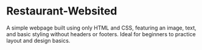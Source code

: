 # Restaurant-Websited
A simple webpage built using only HTML and CSS, featuring an image, text, and basic styling without headers or footers. Ideal for beginners to practice layout and design basics.
